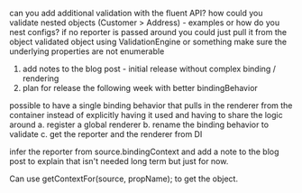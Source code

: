 can you add additional validation with the fluent API?
how could you validate nested objects (Customer > Address) - examples or how do you nest configs?
if no reporter is passed around you could just pull it from the object validated object using ValidationEngine or something
make sure the underlying properties are not enumerable

1. add notes to the blog post - initial release without complex binding / rendering
1. plan for release the following week with better bindingBehavior

possible to have a single binding behavior that pulls in the renderer from the container instead of explicitly having it used and having to share the logic around
  a. register a global renderer
  b. rename the binding behavior to validate
  c. get the reporter and the renderer from DI

infer the reporter from source.bindingContext and add a note to the blog post to explain that isn't needed long term but just for now.

Can use getContextFor(source, propName); to get the object.
